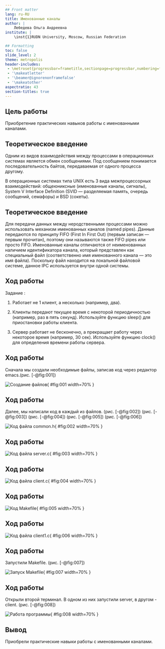 ```yaml
---
## Front matter
lang: ru-RU
title: Именованные каналы
author: |
	Лебедева Ольга Андреевна
institute: |
	\inst{1}RUDN University, Moscow, Russian Federation

## Formatting
toc: false
slide_level: 2
theme: metropolis
header-includes: 
 - \metroset{progressbar=frametitle,sectionpage=progressbar,numbering=fraction}
 - '\makeatletter'
 - '\beamer@ignorenonframefalse'
 - '\makeatother'
aspectratio: 43
section-titles: true
---
```


## Цель работы 

Приобретение практических навыков работы с именованными каналами.

## Теоретическое введение

Одним из видов взаимодействия между процессами в операционных системах является обмен сообщениями. Под сообщением понимается последовательность байтов, передаваемая от одного процесса другому.

В операционных системах типа UNIX есть 3 вида межпроцессорных взаимодействий: общеюниксные (именованные каналы, сигналы), System V Interface Definition (SVID — разделяемая память, очередь сообщений, семафоры) и BSD (сокеты).

## Теоретическое введение

Для передачи данных между неродственными процессами можно использовать механизм именованных каналов (named pipes). Данные передаются по принципу FIFO (First In First Out) (первым записан — первым прочитан), поэтому они называются также FIFO pipes или просто FIFO. Именованные каналы отличаются от неименованных наличием идентификатора канала, который представлен как специальный файл (соответственно имя именованного канала — это имя файла). Поскольку файл находится на локальной файловой системе, данное IPC используется внутри одной системы.

## Ход работы

Задание :

1. Работает не 1 клиент, а несколько (например, два).

2. Клиенты передают текущее время с некоторой периодичностью (например, раз в пять секунд). Используйте функцию sleep() для приостановки работы клиента.

3. Сервер работает не бесконечно, а прекращает работу через некоторое время (например, 30 сек). Используйте функцию clock() для определения времени работы сервера.

## Ход работы

Сначала мы создали необходимые файлы, записав код через редактор emacs.(рис. [-@fig:001])

![Создание файлов](image/1.png){ #fig:001 width=70% }

## Ход работы

Далее, мы написали код в каждый из файлов. (рис. [-@fig:002]) (рис. [-@fig:003]) (рис. [-@fig:004]) (рис. [-@fig:005]) (рис. [-@fig:006])

![Код файла common.h](image/2.png){ #fig:002 width=70% }

## Ход работы

![Код файла server.c](image/3.png){ #fig:003 width=70% }

## Ход работы

![Код файла client.c](image/4.png){ #fig:004 width=70% }

## Ход работы

![Код Makefile](image/5.png){ #fig:005 width=70% }

## Ход работы

![Код файла client1.c](image/6.png){ #fig:006 width=70% }

## Ход работы

Запустили Makefile. (рис. [-@fig:007])

![Запуск Makefile](image/7.png){ #fig:007 width=70% }

## Ход работы

Открыли второй терминал. В одном из них запустили server, в другом - client. (рис. [-@fig:008])

![Работа программы](image/8.png){ #fig:008 width=70% }

## Вывод 

Приобрели практические навыки работы с именованными каналами.
